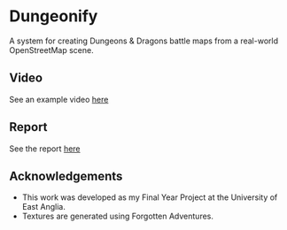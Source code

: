 # Dungeonify

A system for creating Dungeons & Dragons battle maps from a real-world OpenStreetMap scene.  

## Video

See an example video [here](https://youtu.be/4w4NHVjjUms)

## Report

See the report [here](docs/Dungeonify.pdf)

## Acknowledgements

 - This work was developed as my Final Year Project at the University of East Anglia. 
 - Textures are generated using Forgotten Adventures.
